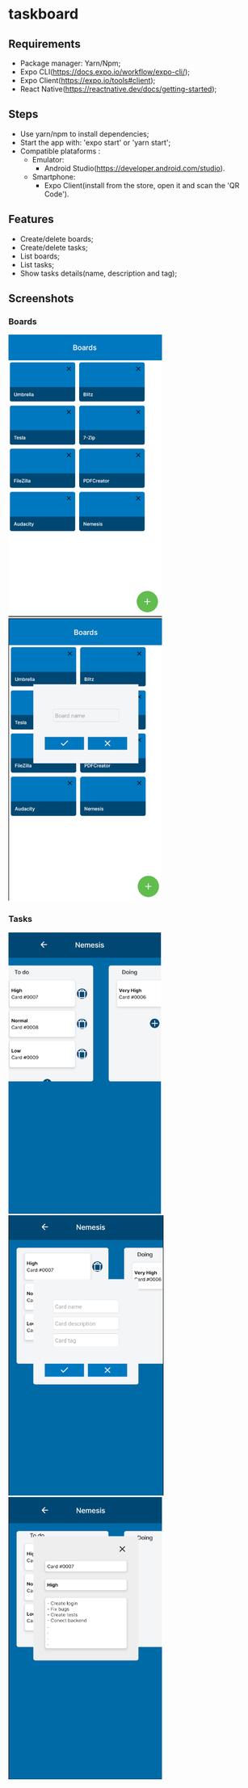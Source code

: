 # taskboard

## Requirements

- Package manager: Yarn/Npm;
- Expo CLI(https://docs.expo.io/workflow/expo-cli/);
- Expo Client(https://expo.io/tools#client);
- React Native(https://reactnative.dev/docs/getting-started);

## Steps

- Use yarn/npm to install dependencies;
- Start the app with: 'expo start' or 'yarn start';
- Compatible plataforms :
  - Emulator:
    - Android Studio(https://developer.android.com/studio).
  - Smartphone:
    - Expo Client(install from the store, open it and scan the 'QR Code').

## Features

- Create/delete boards;
- Create/delete tasks;
- List boards;
- List tasks;
- Show tasks details(name, description and tag);
## Screenshots

### Boards

![](assets/cardBoards.png)
![](assets/cardCreateBoard.png)

### Tasks

![](assets/cardTasks.png)
![](assets/cardCreateTask.png)
![](assets/cardTaskDetails.png)





